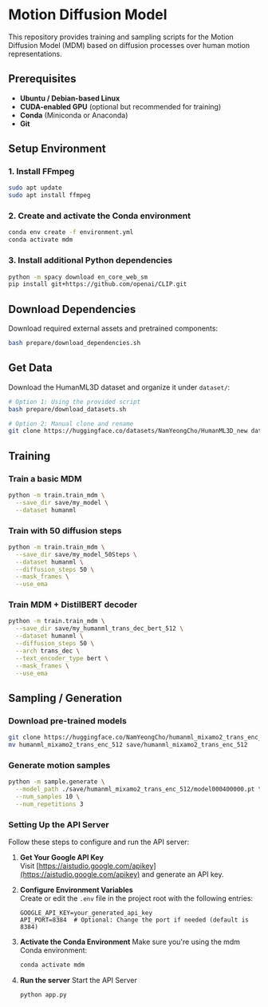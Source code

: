# Motion Diffusion Model

This repository provides training and sampling scripts for the Motion Diffusion Model (MDM) based on diffusion processes over human motion representations.

## Prerequisites

- **Ubuntu / Debian-based Linux**
- **CUDA-enabled GPU** (optional but recommended for training)
- **Conda** (Miniconda or Anaconda)
- **Git**

## Setup Environment

### 1. Install FFmpeg

```bash
sudo apt update
sudo apt install ffmpeg
```

### 2. Create and activate the Conda environment

```bash
conda env create -f environment.yml
conda activate mdm
```

### 3. Install additional Python dependencies

```bash
python -m spacy download en_core_web_sm
pip install git+https://github.com/openai/CLIP.git
```

## Download Dependencies

Download required external assets and pretrained components:

```bash
bash prepare/download_dependencies.sh
```

## Get Data

Download the HumanML3D dataset and organize it under `dataset/`:

```bash
# Option 1: Using the provided script
bash prepare/download_datasets.sh

# Option 2: Manual clone and rename
git clone https://huggingface.co/datasets/NamYeongCho/HumanML3D_new dataset/HumanML3D
```

## Training

### Train a basic MDM

```bash
python -m train.train_mdm \
  --save_dir save/my_model \
  --dataset humanml
```

### Train with 50 diffusion steps

```bash
python -m train.train_mdm \
  --save_dir save/my_model_50Steps \
  --dataset humanml \
  --diffusion_steps 50 \
  --mask_frames \
  --use_ema
```

### Train MDM + DistilBERT decoder

```bash
python -m train.train_mdm \
  --save_dir save/my_humanml_trans_dec_bert_512 \
  --dataset humanml \
  --diffusion_steps 50 \
  --arch trans_dec \
  --text_encoder_type bert \
  --mask_frames \
  --use_ema
```

## Sampling / Generation

### Download pre-trained models

```bash
git clone https://huggingface.co/NamYeongCho/humanml_mixamo2_trans_enc_512
mv humanml_mixamo2_trans_enc_512 save/humanml_mixamo2_trans_enc_512
```

### Generate motion samples

```bash
python -m sample.generate \
  --model_path ./save/humanml_mixamo2_trans_enc_512/model000400000.pt \
  --num_samples 10 \
  --num_repetitions 3
```

### Setting Up the API Server

Follow these steps to configure and run the API server:

1. **Get Your Google API Key**  
   Visit [https://aistudio.google.com/apikey](https://aistudio.google.com/apikey) and generate an API key.

2. **Configure Environment Variables**  
   Create or edit the `.env` file in the project root with the following entries:
   ```env
   GOOGLE_API_KEY=your_generated_api_key
   API_PORT=8384  # Optional: Change the port if needed (default is 8384)

3. **Activate the Conda Environment**
   Make sure you're using the mdm Conda environment:
   ```bash
   conda activate mdm

4. **Run the server**
   Start the API Server
   ```bash
   python app.py
